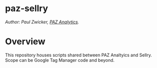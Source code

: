 # paz-sellry

*Author: Paul Zwicker, [PAZ Analytics](https://pazanalytics.com).*

# Overview

This repository houses scripts shared between PAZ Analtyics and Sellry. Scope can be Google Tag Manager code and beyond.